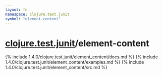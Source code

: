 ```yaml
---
layout: fn
namespace: clojure.test.junit
symbol: "element-content"
---
```


# [clojure.test.junit](../)/element-content

{% include 1.4.0/clojure.test.junit/element_content/docs.md %}
{% include 1.4.0/clojure.test.junit/element_content/examples.md %}
{% include 1.4.0/clojure.test.junit/element_content/src.md %}

